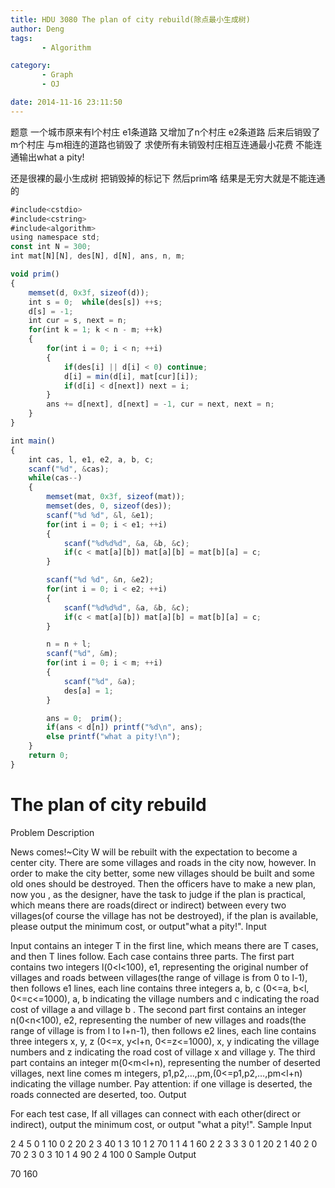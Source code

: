 ```yaml
---
title: HDU 3080 The plan of city rebuild(除点最小生成树)
author: Deng
tags: 
       - Algorithm

category: 
       - Graph
       - OJ

date: 2014-11-16 23:11:50
---
```

题意 一个城市原来有l个村庄 e1条道路 又增加了n个村庄 e2条道路 后来后销毁了m个村庄 与m相连的道路也销毁了 求使所有未销毁村庄相互连通最小花费 不能连通输出what a pity!

还是很裸的最小生成树 把销毁掉的标记下 然后prim咯 结果是无穷大就是不能连通的

```js 
#include<cstdio>
#include<cstring>
#include<algorithm>
using namespace std;
const int N = 300;
int mat[N][N], des[N], d[N], ans, n, m;

void prim()
{
    memset(d, 0x3f, sizeof(d));
    int s = 0;  while(des[s]) ++s;
    d[s] = -1;
    int cur = s, next = n;
    for(int k = 1; k < n - m; ++k)
    {
        for(int i = 0; i < n; ++i)
        {
            if(des[i] || d[i] < 0) continue;
            d[i] = min(d[i], mat[cur][i]);
            if(d[i] < d[next]) next = i;
        }
        ans += d[next], d[next] = -1, cur = next, next = n;
    }
}

int main()
{
    int cas, l, e1, e2, a, b, c;
    scanf("%d", &cas);
    while(cas--)
    {
        memset(mat, 0x3f, sizeof(mat));
        memset(des, 0, sizeof(des));
        scanf("%d %d", &l, &e1);
        for(int i = 0; i < e1; ++i)
        {
            scanf("%d%d%d", &a, &b, &c);
            if(c < mat[a][b]) mat[a][b] = mat[b][a] = c;
        }

        scanf("%d %d", &n, &e2);
        for(int i = 0; i < e2; ++i)
        {
            scanf("%d%d%d", &a, &b, &c);
            if(c < mat[a][b]) mat[a][b] = mat[b][a] = c;
        }

        n = n + l;
        scanf("%d", &m);
        for(int i = 0; i < m; ++i)
        {
            scanf("%d", &a);
            des[a] = 1;
        }

        ans = 0;  prim();
        if(ans < d[n]) printf("%d\n", ans);
        else printf("what a pity!\n");
    }
    return 0;
}
```

# The plan of city rebuild

Problem Description

News comes!~City W will be rebuilt with the expectation to become a center city. There are some villages and roads in the city now, however. In order to make the city better, some new villages should be built and some old ones should be destroyed. Then the officers have to make a new plan, now you , as the designer, have the task to judge if the plan is practical, which means there are roads(direct or indirect) between every two villages(of course the village has not be destroyed), if the plan is available, please output the minimum cost, or output"what a pity!".
Input

Input contains an integer T in the first line, which means there are T cases, and then T lines follow.
Each case contains three parts. The first part contains two integers l(0<l<100), e1, representing the original number of villages and roads between villages(the range of village is from 0 to l-1), then follows e1 lines, each line contains three integers a, b, c (0<=a, b<l, 0<=c<=1000), a, b indicating the village numbers and c indicating the road cost of village a and village b . The second part first contains an integer n(0<n<100), e2, representing the number of new villages and roads(the range of village is from l to l+n-1), then follows e2 lines, each line contains three integers x, y, z (0<=x, y<l+n, 0<=z<=1000), x, y indicating the village numbers and z indicating the road cost of village x and village y. The third part contains an integer m(0<m<l+n), representing the number of deserted villages, next line comes m integers, p1,p2,…,pm,(0<=p1,p2,…,pm<l+n) indicating the village number.
Pay attention: if one village is deserted, the roads connected are deserted, too.
Output

For each test case, If all villages can connect with each other(direct or indirect), output the minimum cost, or output "what a pity!".
Sample Input

2 4 5 0 1 10 0 2 20 2 3 40 1 3 10 1 2 70 1 1 4 1 60 2 2 3 3 3 0 1 20 2 1 40 2 0 70 2 3 0 3 10 1 4 90 2 4 100 0
Sample Output

70 160